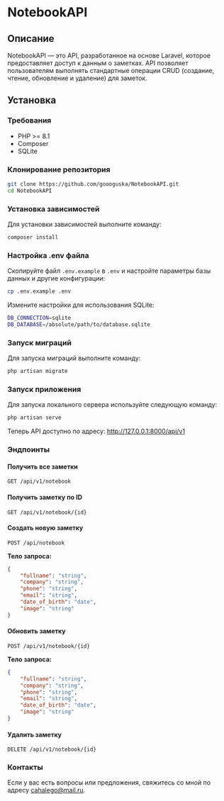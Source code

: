 # NotebookAPI

## Описание

NotebookAPI — это API, разработанное на основе Laravel, которое предоставляет доступ к данным о заметках. API позволяет пользователям выполнять стандартные операции CRUD (создание, чтение, обновление и удаление) для заметок.

## Установка

### Требования

-   PHP >= 8.1
-   Composer
-   SQLite

### Клонирование репозитория

```bash
git clone https://github.com/goooguska/NotebookAPI.git
cd NotebookAPI
```

### Установка зависимостей

Для установки зависимостей выполните команду:

```bash
composer install
```

### Настройка .env файла

Скопируйте файл `.env.example` в `.env` и настройте параметры базы данных и другие конфигурации:

```bash
cp .env.example .env
```

Измените настройки для использования SQLite:

```bash
DB_CONNECTION=sqlite
DB_DATABASE=/absolute/path/to/database.sqlite
```

### Запуск миграций

Для запуска миграций выполните команду:

```bash
php artisan migrate
```

### Запуск приложения

Для запуска локального сервера используйте следующую команду:

```bash
php artisan serve
```

Теперь API доступно по адресу: http://127.0.0.1:8000/api/v1

### Эндпоинты

#### Получить все заметки

`GET /api/v1/notebook`

#### Получить заметку по ID

`GET /api/v1/notebook/{id}`

#### Создать новую заметку

`POST /api/notebook`

**Тело запроса:**

```json
{
    "fullname": "string",
    "company": "string",
    "phone": "string",
    "email": "string",
    "date_of_birth": "date",
    "image": "string"
}
```

#### Обновить заметку

`POST /api/v1/notebook/{id}`

**Тело запроса:**

```json
{
    "fullname": "string",
    "company": "string",
    "phone": "string",
    "email": "string",
    "date_of_birth": "date",
    "image": "string"
}
```

#### Удалить заметку

`DELETE /api/v1/notebook/{id}`

### Контакты

Если у вас есть вопросы или предложения, свяжитесь со мной по адресу cahalego@mail.ru.
